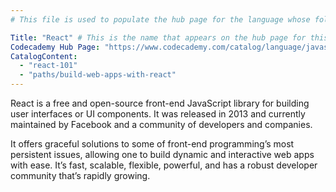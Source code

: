 ```yaml
---
# This file is used to populate the hub page for the language whose folder it's in. Be sure to create a new version if you create a folder for a new language!

Title: "React" # This is the name that appears on the hub page for this language. Pay attention to capitalization and punctuation!
Codecademy Hub Page: "https://www.codecademy.com/catalog/language/javascript" # If codecademy.com doesn't have a hub page for this language, that's okay too. You can leave this field as `null`
CatalogContent:
  - "react-101"
  - "paths/build-web-apps-with-react"
---
```


React is a free and open-source front-end JavaScript library for building user interfaces or UI components. It was released in 2013 and currently maintained by Facebook and a community of developers and companies.

It offers graceful solutions to some of front-end programming’s most persistent issues, allowing one to build dynamic and interactive web apps with ease. It’s fast, scalable, flexible, powerful, and has a robust developer community that’s rapidly growing. <!-- # Write up an introductory description of the language here! -->
